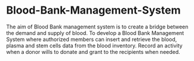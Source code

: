 # Blood-Bank-Management-System
The aim of Blood Bank management system is to create a bridge between the demand and supply of blood. To develop a Blood Bank Management System where authorized members can insert and retrieve the blood, plasma and stem cells data from the blood inventory. Record an activity when a donor wills to donate and grant to the recipients when needed.
